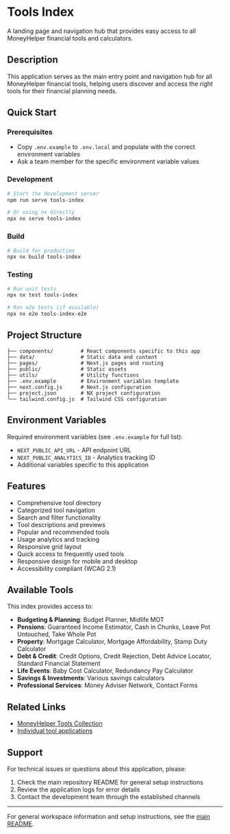 # Tools Index 

A landing page and navigation hub that provides easy access to all MoneyHelper financial tools and calculators.

## Description

This application serves as the main entry point and navigation hub for all MoneyHelper financial tools, helping users discover and access the right tools for their financial planning needs.

## Quick Start

### Prerequisites

- Copy `.env.example` to `.env.local` and populate with the correct environment variables
- Ask a team member for the specific environment variable values

### Development

```bash
# Start the development server
npm run serve tools-index

# Or using nx directly
npx nx serve tools-index
```

### Build

```bash
# Build for production
npx nx build tools-index
```

### Testing

```bash
# Run unit tests
npx nx test tools-index

# Run e2e tests (if available)
npx nx e2e tools-index-e2e
```

## Project Structure

```
├── components/         # React components specific to this app
├── data/               # Static data and content
├── pages/              # Next.js pages and routing
├── public/             # Static assets
├── utils/              # Utility functions
├── .env.example        # Environment variables template
├── next.config.js      # Next.js configuration
├── project.json        # NX project configuration
└── tailwind.config.js  # Tailwind CSS configuration
```

## Environment Variables

Required environment variables (see `.env.example` for full list):

- `NEXT_PUBLIC_API_URL` - API endpoint URL
- `NEXT_PUBLIC_ANALYTICS_ID` - Analytics tracking ID
- Additional variables specific to this application

## Features

- Comprehensive tool directory
- Categorized tool navigation
- Search and filter functionality
- Tool descriptions and previews
- Popular and recommended tools
- Usage analytics and tracking
- Responsive grid layout
- Quick access to frequently used tools
- Responsive design for mobile and desktop
- Accessibility compliant (WCAG 2.1)

## Available Tools

This index provides access to:

- **Budgeting & Planning**: Budget Planner, Midlife MOT
- **Pensions**: Guaranteed Income Estimator, Cash in Chunks, Leave Pot Untouched, Take Whole Pot
- **Property**: Mortgage Calculator, Mortgage Affordability, Stamp Duty Calculator
- **Debt & Credit**: Credit Options, Credit Rejection, Debt Advice Locator, Standard Financial Statement
- **Life Events**: Baby Cost Calculator, Redundancy Pay Calculator
- **Savings & Investments**: Various savings calculators
- **Professional Services**: Money Adviser Network, Contact Forms

## Related Links

- [MoneyHelper Tools Collection](../moneyhelper-tools/)
- [Individual tool applications](../)

## Support

For technical issues or questions about this application, please:

1. Check the main repository README for general setup instructions
2. Review the application logs for error details
3. Contact the development team through the established channels

---

For general workspace information and setup instructions, see the [main README](../../README.md).
